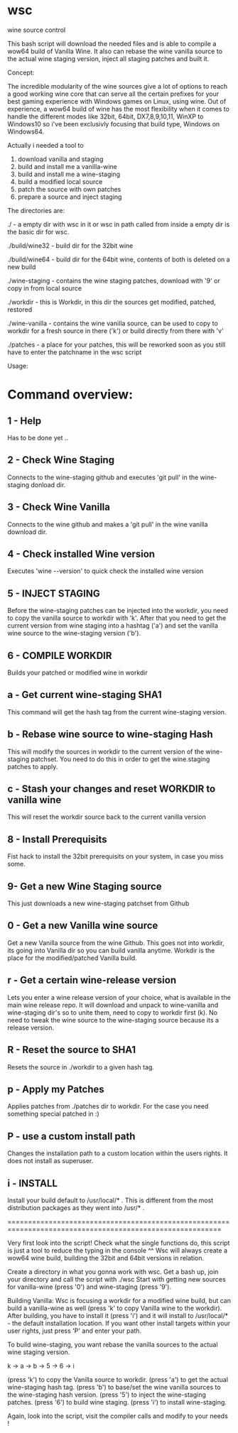 # wsc
wine source control

This bash script will download the needed files and is able to compile a wow64 build of Vanilla Wine.
It also can rebase the wine vanilla source to the actual wine staging version, inject all staging patches and built it.

Concept:

The incredible modularity of the wine sources give a lot of options to reach a good working wine core that can serve all the certain prefixes for your best gaming experience with Windows games on Linux, using wine.
Out of experience, a wow64 build of wine has the most flexibility when it comes to handle the different modes like 32bit, 64bit, DX7,8,9,10,11, WinXP to Windows10 so i've been exclusivly focusing that build type, Windows on Windows64.

Actually i needed a tool to
1. download vanilla and staging
2. build and install me a vanilla-wine
3. build and install me a wine-staging
4. build a modified local source
5. patch the source with own patches
6. prepare a source and inject staging

The directories are:

./              - a empty dir with wsc in it or wsc in path called from inside a empty dir is the basic dir for wsc.

./build/wine32  - build dir for the 32bit wine

./build/wine64  - build dir for the 64bit wine, contents of both is deleted on a new build

./wine-staging  - contains the wine staging patches, download with '9' or copy in from local source

./workdir       - this is Workdir, in this dir the sources get modified, patched, restored

./wine-vanilla  - contains the wine vanilla source, can be used to copy to workdir for a fresh source in there ('k') or build directly from there with 'v'

./patches 	- a place for your patches, this will be reworked soon as you still have to enter the patchname in the wsc script

Usage:

Command overview:
==========================================================================================================

1 - Help
-----------------
Has to be done yet ..

2 - Check Wine Staging
----------------------
Connects to the wine-staging github and executes 'git pull' in the wine-staging donload dir.

3 - Check Wine Vanilla
----------------------
Connects to the wine github and makes a 'git pull' in the wine vanilla download dir.

4 - Check installed Wine version
--------------------------------
Executes 'wine --version' to quick check the installed wine version

5 - INJECT STAGING
------------------
Before the wine-staging patches can be injected into the workdir, you need to copy the vanilla source to workdir with 'k'.
After that you need to get the current version from wine staging into a hashtag ('a') and set the vanilla wine source to the wine-staging version ('b').

6 - COMPILE WORKDIR
-------------------
Builds your patched or modified wine in workdir

a - Get current wine-staging SHA1
---------------------------------
This command will get the hash tag from the current wine-staging version.

b - Rebase wine source to wine-staging Hash
-------------------------------------------
This will modify the sources in workdir to the current version of the wine-staging patchset.
You need to do this in order to get the wine.staging patches to apply.

c - Stash your changes and reset WORKDIR to vanilla wine
-------------------------------------------------------
This will reset the workdir source back to the current vanilla version

8 - Install Prerequisits
------------------------
Fist hack to install the 32bit prerequisits on your system, in case you miss some.

9- Get a new Wine Staging source
--------------------------------
This just downloads a new wine-staging patchset from Github

0 - Get a new Vanilla wine source
---------------------------------
Get a new Vanilla source from the wine Github.
This goes not into workdir, its going into Vanilla dir so you can build vanilla anytime.
Workdir is the place for the modified/patched Vanilla build.

r - Get a certain wine-release version
--------------------------------------
Lets you enter a wine release version of your choice, what is available in the main wine release repo.
It will download and unpack to wine-vanilla and wine-staging dir's so to unite them, need to copy to workdir first (k).
No need to tweak the wine source to the wine-staging source because its a release version.

R - Reset the source to SHA1
----------------------------
Resets the source in ./workdir to a given hash tag.

p - Apply my Patches
--------------------
Applies patches from ./patches dir to workdir.
For the case you need something special patched in :)

P - use a custom install path
-----------------------------
Changes the installation path to a custom location within the users rights.
It does not install as superuser.

i - INSTALL
-----------
Install your build default to /usr/local/* .
This is different from the most distribution packages as they went into /usr/* .

==========================================================================================================

Very first look into the script!
Check what the single functions do, this script is just a tool to reduce the typing in the console ^^
Wsc will always create a wow64 wine build, building the 32bit and 64bit versions in relation.

Create a directory in what you gonna work with wsc.
Get a bash up, join your directory and call the script with ./wsc
Start with getting new sources for vanilla-wine (press '0') and wine-staging (press '9').

Building Vanilla:
Wsc is focusing a workdir for a modified wine build, but can build a vanilla-wine as well 
(press 'k' to copy Vanilla wine to the workdir).
After building, you have to install it (press 'i') and it will install to /usr/local/* - the default installation location.
If you want other install targets within your user rights, just press 'P' and enter your path.

To build wine-staging, you want rebase the vanilla sources to the actual wine staging version.

k -> a -> b -> 5 -> 6 -> i

(press 'k') to copy the Vanilla source to workdir.
(press 'a') to get the actual wine-staging hash tag.
(press 'b') to base/set the wine vanilla sources to the wine-staging hash version.
(press '5') to inject the wine-staging patches.
(press '6') to build wine staging.
(press 'i') to install wine-staging.

Again, look into the script, visit the compiler calls and modify to your needs !
